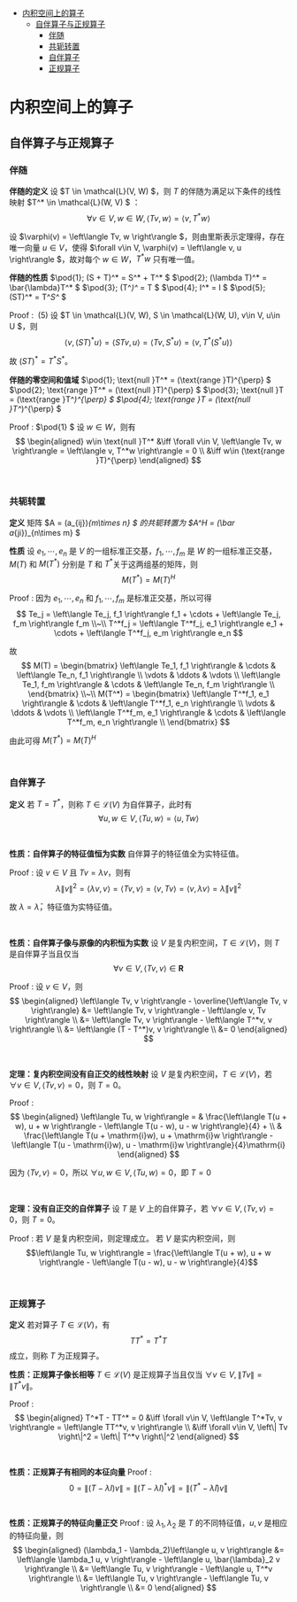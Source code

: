 <!-- TOC -->

- [内积空间上的算子](#内积空间上的算子)
  - [自伴算子与正规算子](#自伴算子与正规算子)
    - [伴随](#伴随)
    - [共轭转置](#共轭转置)
    - [自伴算子](#自伴算子)
    - [正规算子](#正规算子)

<!-- /TOC -->





# 内积空间上的算子
## 自伴算子与正规算子
### 伴随
**伴随的定义**
设 $T \in \mathcal{L}(V, W) $，则 $T$ 的伴随为满足以下条件的线性映射 $T^* \in \mathcal{L}(W, V) $ ：
$$
\forall v\in V, w\in W, \left\langle Tv, w \right\rangle = \left\langle v, T^* w \right\rangle
$$

设 $\varphi(v) = \left\langle Tv, w \right\rangle $，则由里斯表示定理得，存在唯一向量 $u\in V$，使得 $\forall v\in V, \varphi(v) = \left\langle v, u \right\rangle $，故对每个 $w\in W$，$T^*w$ 只有唯一值。

**伴随的性质**
$\pod{1}\; (S + T)^* = S^* + T^* $
$\pod{2}\; (\lambda T)^* = \bar{\lambda}T^* $
$\pod{3}\; (T^*)^* = T $
$\pod{4}\; I^* = I $
$\pod{5}\; (ST)^* = T^*S^* $

$\text{Proof :}$
$\pod{5}$ 设 $T \in \mathcal{L}(V, W), S \in \mathcal{L}(W, U), v\in V, u\in U $，则
$$
\left\langle v, (ST)^*u \right\rangle
= \left\langle STv, u \right\rangle
= \left\langle Tv, S^*u \right\rangle
= \left\langle v, T^*(S^*u) \right\rangle
$$

故 $(ST)^* = T^*S^*$。

**伴随的零空间和值域**
$\pod{1}\; \text{null }T^* = (\text{range }T)^{\perp} $
$\pod{2}\; \text{range }T^* = (\text{null }T)^{\perp} $
$\pod{3}\; \text{null }T = (\text{range }T^*)^{\perp} $
$\pod{4}\; \text{range }T = (\text{null }T^*)^{\perp} $

$\text{Proof :}$
$\pod{1} $ 设 $w\in W$，则有
$$
\begin{aligned}
  w\in \text{null }T^* &\iff \forall v\in V, \left\langle Tv, w \right\rangle = \left\langle v, T^*w \right\rangle = 0 \\
  &\iff w\in (\text{range }T)^{\perp}
\end{aligned}
$$






<br>

### 共轭转置
**定义**
矩阵 $A = (a_{ij})_{m\times n} $ 的共轭转置为 $A^H = (\bar a_{ji})_{n\times m} $

**性质**
设 $e_1, \cdots, e_n$ 是 $V$ 的一组标准正交基，$f_1, \cdots, f_m$ 是 $W$ 的一组标准正交基，$M(T)$ 和 $M(T^*)$ 分别是 $T$ 和 $T^*$关于这两组基的矩阵，则 $$M(T^*) = M(T)^H$$

$\text{Proof :}$ 
因为 $e_1, \cdots, e_n$ 和 $f_1, \cdots, f_m$ 是标准正交基，所以可得
$$
Te_j = \left\langle Te_j, f_1 \right\rangle f_1 + \cdots + \left\langle Te_j, f_m \right\rangle f_m
\\~\\
T^*f_j = \left\langle T^*f_j, e_1 \right\rangle e_1 + \cdots + \left\langle T^*f_j, e_m \right\rangle e_n
$$

故
$$
M(T) = \begin{bmatrix}
  \left\langle Te_1, f_1 \right\rangle & \cdots & \left\langle Te_n, f_1 \right\rangle \\
  \vdots & \ddots & \vdots \\
  \left\langle Te_1, f_m \right\rangle & \cdots & \left\langle Te_n, f_m \right\rangle \\
\end{bmatrix}
\\~\\
M(T^*) = \begin{bmatrix}
  \left\langle T^*f_1, e_1 \right\rangle & \cdots & \left\langle T^*f_1, e_n \right\rangle \\
  \vdots & \ddots & \vdots \\
  \left\langle T^*f_m, e_1 \right\rangle & \cdots & \left\langle T^*f_m, e_n \right\rangle \\
\end{bmatrix}
$$

由此可得 $M(T^*) = M(T)^H$






<br>

### 自伴算子
**定义**
若 $T = T^*$，则称 $T\in \mathcal{L}(V)$ 为自伴算子，此时有
$$\forall u, w \in V, \left\langle Tu, w \right\rangle = \left\langle u, Tw \right\rangle $$

<br>

**性质：自伴算子的特征值恒为实数**
自伴算子的特征值全为实特征值。

$\text{Proof :}$
设 $v\in V$ 且 $Tv = \lambda v$，则有
$$
\lambda \left\| v \right\|^2 
= \left\langle \lambda v, v \right\rangle
= \left\langle Tv, v \right\rangle
= \left\langle v, Tv \right\rangle
= \left\langle v, \lambda v \right\rangle
= \bar{\lambda}\left\| v \right\|^2
$$

故 $\lambda = \bar{\lambda}$，特征值为实特征值。

<br>

**性质：自伴算子像与原像的内积恒为实数**
设 $V$ 是复内积空间，$T\in \mathcal{L}(V)$，则 $T$ 是自伴算子当且仅当 $$\forall v\in V, \left\langle Tv, v \right\rangle \in \mathbf{R}$$

$\text{Proof :}$
设 $v\in V$，则
$$
\begin{aligned}
  \left\langle Tv, v \right\rangle - \overline{\left\langle Tv, v \right\rangle}
  &= \left\langle Tv, v \right\rangle - \left\langle v, Tv \right\rangle \\
  &= \left\langle Tv, v \right\rangle - \left\langle T^*v, v \right\rangle \\
  &= \left\langle (T - T^*)v, v \right\rangle \\
  &= 0 
\end{aligned}
$$

<br>

**定理：复内积空间没有自正交的线性映射**
设 $V$ 是复内积空间，$T\in \mathcal{L}(V)$，若 $\forall v\in V, \left\langle Tv, v \right\rangle = 0$，则 $T = 0$。

$\text{Proof :}$
$$
\begin{aligned}
  \left\langle Tu, w \right\rangle
  = & \frac{\left\langle T(u + w), u + w \right\rangle - \left\langle T(u - w), u - w \right\rangle}{4} + \\
  & \frac{\left\langle T(u + \mathrm{i}w), u + \mathrm{i}w \right\rangle - \left\langle T(u - \mathrm{i}w), u - \mathrm{i}w \right\rangle}{4}\mathrm{i}
\end{aligned}
$$

因为 $\left\langle Tv, v \right\rangle = 0$，所以 $\forall u, w\in V, \left\langle Tu, w \right\rangle = 0$，即 $T = 0$

<br>

**定理：没有自正交的自伴算子**
设 $T$ 是 $V$ 上的自伴算子，若 $\forall v\in V, \left\langle Tv, v \right\rangle = 0$，则 $T = 0$。

$\text{Proof :}$
若 $V$ 是复内积空间，则定理成立。
若 $V$ 是实内积空间，则
$$\left\langle Tu, w \right\rangle = \frac{\left\langle T(u + w), u + w \right\rangle - \left\langle T(u - w), u - w \right\rangle}{4}$$





<br>

### 正规算子
**定义**
若对算子 $T\in \mathcal{L}(V)$，有 $$TT^* = T^*T$$ 成立，则称 $T$ 为正规算子。

**性质：正规算子像长相等**
$T\in \mathcal{L}(V)$ 是正规算子当且仅当 $\forall v\in V, \left\| Tv \right\| = \left\| T^*v \right\|$。

$\text{Proof :}$
$$
\begin{aligned}
  T^*T - TT^* = 0 
  &\iff \forall v\in V, \left\langle T^*Tv, v \right\rangle = \left\langle TT^*v, v \right\rangle \\
  &\iff \forall v\in V, \left\| Tv \right\|^2 = \left\| T^*v \right\|^2
\end{aligned}
$$

<br>

**性质：正规算子有相同的本征向量**
$\text{Proof :}$
$$0 = \left\| (T - \lambda I)v \right\| = \left\| (T - \lambda I)^*v \right\| = \left\| (T^* - \bar{\lambda} I)v \right\|$$

<br>

**性质：正规算子的特征向量正交**
$\text{Proof :}$
设 $\lambda_1, \lambda_2$ 是 $T$ 的不同特征值，$u, v$ 是相应的特征向量，则
$$
\begin{aligned}
  (\lambda_1 - \lambda_2)\left\langle u, v \right\rangle
  &= \left\langle \lambda_1 u, v \right\rangle - \left\langle u, \bar{\lambda}_2 v \right\rangle \\
  &= \left\langle Tu, v \right\rangle - \left\langle u, T^*v \right\rangle \\
  &= \left\langle Tu, v \right\rangle - \left\langle Tu, v \right\rangle \\
  &= 0
\end{aligned}
$$






